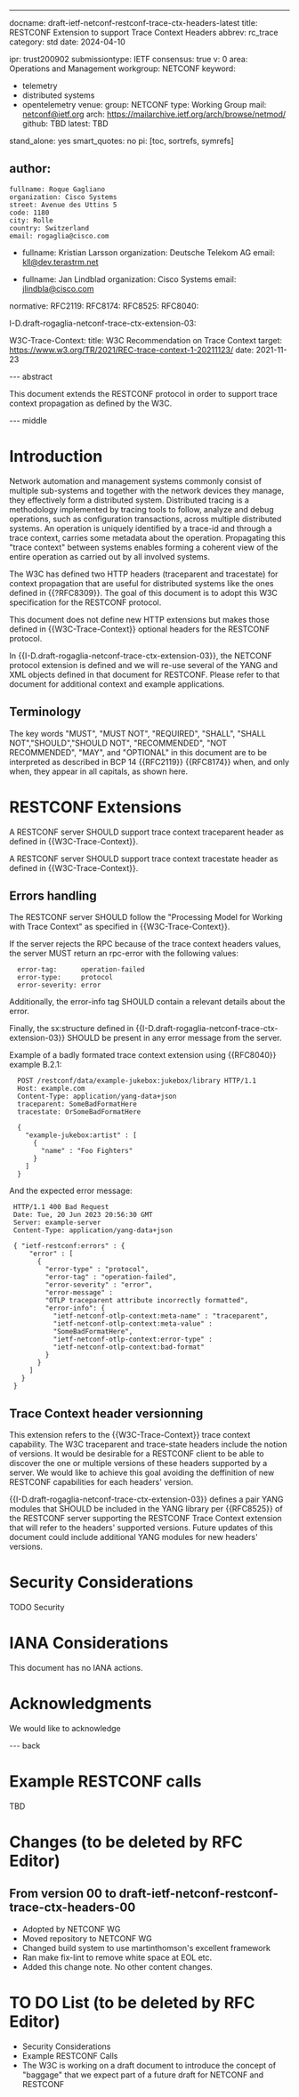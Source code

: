 ---
docname: draft-ietf-netconf-restconf-trace-ctx-headers-latest
title:  RESTCONF Extension to support Trace Context Headers
abbrev: rc_trace
category: std
date: 2024-04-10

ipr: trust200902
submissiontype: IETF
consensus: true
v: 0
area: Operations and Management
workgroup: NETCONF
keyword:
 - telemetry
 - distributed systems
 - opentelemetry
venue:
  group: NETCONF
  type: Working Group
  mail: netconf@ietf.org
  arch: https://mailarchive.ietf.org/arch/browse/netmod/
  github: TBD
  latest: TBD

stand_alone: yes
smart_quotes: no
pi: [toc, sortrefs, symrefs]

author:
 -
    fullname: Roque Gagliano
    organization: Cisco Systems
    street: Avenue des Uttins 5
    code: 1180
    city: Rolle
    country: Switzerland
    email: rogaglia@cisco.com

 -
    fullname: Kristian Larsson
    organization: Deutsche Telekom AG
    email: kll@dev.terastrm.net

 -
    fullname: Jan Lindblad
    organization: Cisco Systems
    email: jlindbla@cisco.com

normative:
  RFC2119:
  RFC8174:
  RFC8525:
  RFC8040:

  I-D.draft-rogaglia-netconf-trace-ctx-extension-03:

  W3C-Trace-Context:
    title: W3C Recommendation on Trace Context
    target: https://www.w3.org/TR/2021/REC-trace-context-1-20211123/
    date: 2021-11-23


--- abstract

This document extends the RESTCONF protocol in order to support trace context propagation as defined by the W3C.

--- middle

# Introduction

Network automation and management systems commonly consist of multiple
sub-systems and together with the network devices they manage, they effectively form a distributed system.  Distributed tracing is a methodology implemented by tracing tools to follow, analyze and debug operations, such as configuration transactions, across multiple distributed systems.  An operation is uniquely identified by a trace-id and through a trace context, carries some metadata about the operation.  Propagating this "trace context" between systems enables forming a coherent view of the entire operation as carried out by all involved systems.

The W3C has defined two HTTP headers (traceparent and tracestate) for context propagation that are useful for distributed systems like the ones defined in {{?RFC8309}}. The goal of this document is to adopt this W3C specification for the RESTCONF protocol.

This document does not define new HTTP extensions but makes those defined in {{W3C-Trace-Context}} optional headers for the RESTCONF protocol.

In {{I-D.draft-rogaglia-netconf-trace-ctx-extension-03}}, the NETCONF protocol extension is defined and we will re-use several of the YANG and XML objects defined in that document for RESTCONF. Please refer to that document for additional context and example applications.

## Terminology

The key words "MUST", "MUST NOT", "REQUIRED", "SHALL", "SHALL NOT","SHOULD","SHOULD NOT", "RECOMMENDED", "NOT RECOMMENDED", "MAY", and "OPTIONAL" in this document are to be interpreted as described in BCP 14 {{RFC2119}} {{RFC8174}} when, and only when, they appear in all capitals, as shown here.

# RESTCONF Extensions

A RESTCONF server SHOULD support trace context traceparent header as defined in {{W3C-Trace-Context}}.

A RESTCONF server SHOULD support trace context tracestate header as defined in {{W3C-Trace-Context}}.

## Errors handling

The RESTCONF server SHOULD follow the "Processing Model for Working with Trace Context" as specified in {{W3C-Trace-Context}}.

If the server rejects the RPC because of the trace context headers values, the server MUST return an rpc-error with the following values:

      error-tag:      operation-failed
      error-type:     protocol
      error-severity: error

 Additionally, the error-info tag SHOULD contain a relevant details about the error.

 Finally, the sx:structure defined in {{I-D.draft-rogaglia-netconf-trace-ctx-extension-03}} SHOULD be present in any error message from the server.

 Example of a badly formated trace context extension using {{RFC8040}} example B.2.1:

      POST /restconf/data/example-jukebox:jukebox/library HTTP/1.1
      Host: example.com
      Content-Type: application/yang-data+json
      traceparent: SomeBadFormatHere
      tracestate: OrSomeBadFormatHere

      {
        "example-jukebox:artist" : [
          {
            "name" : "Foo Fighters"
          }
        ]
      }

And the expected error message:

     HTTP/1.1 400 Bad Request
     Date: Tue, 20 Jun 2023 20:56:30 GMT
     Server: example-server
     Content-Type: application/yang-data+json

     { "ietf-restconf:errors" : {
         "error" : [
           {
             "error-type" : "protocol",
             "error-tag" : "operation-failed",
             "error-severity" : "error",
             "error-message" :
             "OTLP traceparent attribute incorrectly formatted",
             "error-info": {
               "ietf-netconf-otlp-context:meta-name" : "traceparent",
               "ietf-netconf-otlp-context:meta-value" :
               "SomeBadFormatHere",
               "ietf-netconf-otlp-context:error-type" :
               "ietf-netconf-otlp-context:bad-format"
             }
           }
         ]
       }
     }

## Trace Context header versionning

This extension refers to the {{W3C-Trace-Context}} trace context capability. The W3C traceparent and trace-state headers include the notion of versions. It would be desirable for a RESTCONF client to be able to discover the one or multiple versions of these headers supported by a server. We would like to achieve this goal avoiding the deffinition of new RESTCONF capabilities for each headers' version.

{{I-D.draft-rogaglia-netconf-trace-ctx-extension-03}} defines a pair YANG modules that SHOULD be included in the YANG library per {{RFC8525}} of the RESTCONF server supporting the RESTCONF Trace Context extension that will refer to the headers' supported versions. Future updates of this document could include additional YANG modules for new headers' versions.

# Security Considerations

TODO Security

# IANA Considerations

This document has no IANA actions.

# Acknowledgments

We would like to acknowledge

--- back

# Example RESTCONF calls

TBD

# Changes (to be deleted by RFC Editor)

## From version 00 to draft-ietf-netconf-restconf-trace-ctx-headers-00
- Adopted by NETCONF WG
- Moved repository to NETCONF WG
- Changed build system to use martinthomson's excellent framework
- Ran make fix-lint to remove white space at EOL etc.
- Added this change note. No other content changes.


# TO DO List (to be deleted by RFC Editor)

- Security Considerations
- Example RESTCONF Calls
- The W3C is working on a draft document to introduce the concept of "baggage" that we expect part of a future draft for NETCONF and RESTCONF
